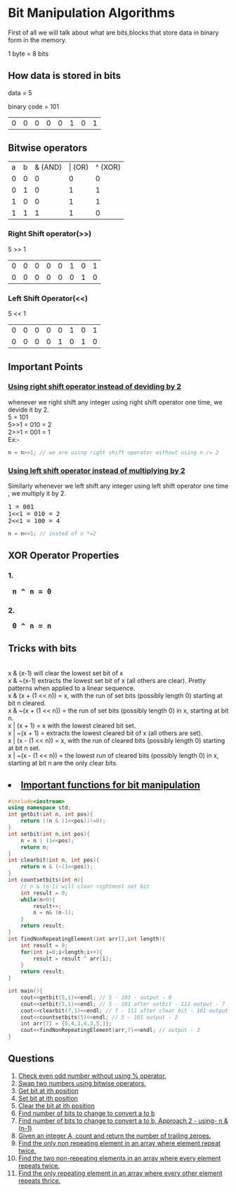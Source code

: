 # Bit Manipulation Algorithms
First of all we will talk about what are bits,blocks that store data in binary form in the memory.

1 byte = 8 bits

## How data is stored in bits
data = 5

binary code = 101

<table>

<tr>
<td> 0</td><td> 0</td><td> 0</td><td> 0</td><td> 0</td><td> 1</td><td> 0</td><td> 1  </td>
</tr>
</table>

## Bitwise operators
<table>
<tr><td>a</td><td>b</td><td>& (AND)</td><td>| (OR)</td><td>^ (XOR)</td></tr>
<tr><td>0</td><td>0</td><td>0</td><td>0</td><td>0</td></tr>
<tr><td>0</td><td>1</td><td>0</td><td>1</td><td>1</td></tr>
<tr><td>1</td><td>0</td><td>0</td><td>1</td><td>1</td></tr>
<tr><td>1</td><td>1</td><td>1</td><td>1</td><td>0</td></tr>

</table>

### Right Shift operator(>>)
5 >> 1 <br>
<table>
<tr>
<td> 0</td><td> 0</td><td> 0</td><td> 0</td><td> 0</td><td> 1</td><td> 0</td><td> 1  </td>
</tr>
<tr><td>0</td><td>0</td><td>0</td><td>0</td><td>0</td><td>0</td><td>1</td><td>0</td></tr>

</table>

### Left Shift Operator(<<)
5 << 1
<table>

<tr>
<td> 0</td><td> 0</td><td> 0</td><td> 0</td><td> 0</td><td> 1</td><td> 0</td><td> 1  </td>
</tr>
<tr><td>0</td><td>0</td><td>0</td><td>0</td><td>1</td><td>0</td><td>1</td><td>0</td></tr>

</table>

## Important Points
### **<a href="rightshift.cpp">Using right shift operator instead of deviding by 2</a>**
whenever we right shift any integer using right shift operator one time, we devide it by 2.<br>
5 = 101<br>
5>>1 = 010 = 2<br>
2>>1 = 001 = 1<br>
Ex:-
```C++
n = n>>1; // we are using right shift operator without using n /= 2
```
### **<a href="leftshift.cpp">Using left shift operator instead of multiplying by 2</a>**

Similarly whenever we left shift any integer using left shift operator one time , we multiply it by 2.
<br>
<pre>
1 = 001 
1<<1 = 010 = 2
2<<1 = 100 = 4 </pre>
```C++
n = n<<1; // insted of n *=2
```

## XOR Operator Properties
### 1.<pre> n ^ n = 0</pre>
### 2.<pre> 0 ^ n = n</pre>

## Tricks with bits
<br>x & (x-1) will clear the lowest set bit of x
<br>x & ~(x-1) extracts the lowest set bit of x (all others are clear). Pretty patterns when applied to a linear sequence.
<br>x & (x + (1 << n)) = x, with the run of set bits (possibly length 0) starting at bit n cleared.
<br>x & ~(x + (1 << n)) = the run of set bits (possibly length 0) in x, starting at bit n.
<br>x | (x + 1) = x with the lowest cleared bit set.
<br>x | ~(x + 1) = extracts the lowest cleared bit of x (all others are set).
<br>x | (x - (1 << n)) = x, with the run of cleared bits (possibly length 0) starting at bit n set.
<br>x | ~(x - (1 << n)) = the lowest run of cleared bits (possibly length 0) in x, starting at bit n are the only clear bits.

## <li> <a href="impfunctions.cpp">Important functions for bit manipulation</a>
```C++
#include<iostream>
using namespace std;
int getbit(int n, int pos){
    return ((n & (1<<pos))!=0);
}
int setbit(int n,int pos){
    n = n | (1<<pos);
    return n;
}
int clearbit(int n, int pos){
    return n & (~(1<<pos));
}
int countsetbits(int n){
    // n & (n-1) will clear rightmost set bit
    int result = 0;
    while(n>0){
        result++;
        n = n& (n-1);
    }
    return result;
}
int findNonRepeatingElement(int arr[],int length){
    int result = 0;
    for(int i=0;i<length;i++){
        result = result ^ arr[i];
    }
    return result;
}

int main(){
    cout<<getbit(5,1)<<endl; // 5 - 101 - output - 0
    cout<<setbit(5,1)<<endl; // 5 - 101 after setbit - 111 output - 7
    cout<<clearbit(7,1)<<endl; // 7 - 111 after clear bit - 101 output - 5
    cout<<countsetbits(5)<<endl; // 5 - 101 output - 2
    int arr[7] = {5,4,1,4,3,5,1};
    cout<<findNonRepeatingElement(arr,7)<<endl; // output - 3
}
```



## Questions
<ol>
<li><a href="evenodd.cpp">Check even odd number without using % operator.</a></li>

<li><a href="swap.cpp">Swap two numbers using bitwise operators.</a></li>

<li><a href="getbit.cpp">Get bit at ith position</a></li>

<li><a href="setbit.cpp">Set bit at ith position</a></li>



<li><a href="clearbit.cpp">Clear the bit at ith position</a></li>

<li><a href="numberofbits1.cpp">Find number of bits to change to convert a to b</a></li>

<li><a href="numberofbits2.cpp">Find number of bits to change to convert a to b, Approach 2 - using- n & (n-1)</a></li>

<li><a href="trailingzero.cpp">Given an integer A, count and return the number of trailing zeroes.</a></li>

<li><a href="find-nonrepeating.cpp">Find the only non repeating element in an array where element repeat twice.</a></li>

<li><a href="find-two-nonrepeating.cpp">Find the two non-repeating elements in an array where every element repeats twice.</a></li>

<li><a href="find-nonrepeating-thrice.cpp">Find the only repeating element in an array where every other element repeats thrice.</a></li>

</ol>